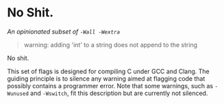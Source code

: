 # No Shit.

_An opinionated subset of `-Wall -Wextra`_

> warning: adding 'int' to a string does not append to the string

No shit.

This set of flags is designed for compiling C under GCC and Clang. The guiding principle is to silence any warning aimed at flagging code that possibly contains a programmer error. Note that some warnings, such as `-Wunused` and `-Wswitch`, fit this description but are currently not silenced.

